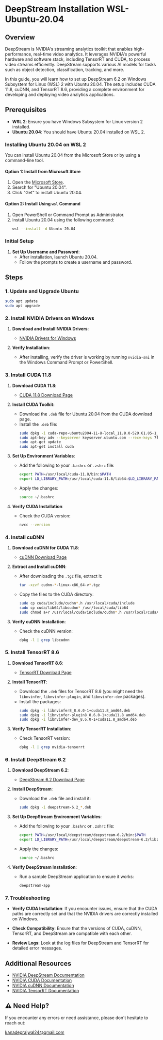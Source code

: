 # DeepStream Installation WSL-Ubuntu-20.04

## Overview

DeepStream is NVIDIA's streaming analytics toolkit that enables high-performance, real-time video analytics. It leverages NVIDIA's powerful hardware and software stack, including TensorRT and CUDA, to process video streams efficiently. DeepStream supports various AI models for tasks such as object detection, classification, tracking, and more.

In this guide, you will learn how to set up DeepStream 6.2 on Windows Subsystem for Linux (WSL) 2 with Ubuntu 20.04. The setup includes CUDA 11.8, cuDNN, and TensorRT 8.6, providing a complete environment for developing and deploying video analytics applications.

## Prerequisites

- **WSL 2**: Ensure you have Windows Subsystem for Linux version 2 installed.
- **Ubuntu 20.04**: You should have Ubuntu 20.04 installed on WSL 2.

### Installing Ubuntu 20.04 on WSL 2

You can install Ubuntu 20.04 from the Microsoft Store or by using a command-line tool.

#### Option 1: Install from Microsoft Store

1. Open the [Microsoft Store](https://www.microsoft.com/store/productId/9N9TNGVNDL3Q).
2. Search for "Ubuntu 20.04".
3. Click "Get" to install Ubuntu 20.04.

#### Option 2: Install Using `wsl` Command

1. Open PowerShell or Command Prompt as Administrator.
2. Install Ubuntu 20.04 using the following command:
   ```bash
   wsl --install -d Ubuntu-20.04
   ```

### Initial Setup

1. **Set Up Username and Password**:
   - After installation, launch Ubuntu 20.04.
   - Follow the prompts to create a username and password.

## Steps

### 1. Update and Upgrade Ubuntu

```bash
sudo apt update
sudo apt upgrade
```

### 2. Install NVIDIA Drivers on Windows

1. **Download and Install NVIDIA Drivers**: 
   - [NVIDIA Drivers for Windows](https://www.nvidia.com/Download/index.aspx)

2. **Verify Installation**:
   - After installing, verify the driver is working by running `nvidia-smi` in the Windows Command Prompt or PowerShell.

### 3. Install CUDA 11.8

1. **Download CUDA 11.8**:
   - [CUDA 11.8 Download Page](https://developer.nvidia.com/cuda-11-8-0-download-archive)

2. **Install CUDA Toolkit**:
   - Download the `.deb` file for Ubuntu 20.04 from the CUDA download page.
   - Install the `.deb` file:
     ```bash
     sudo dpkg -i cuda-repo-ubuntu2004-11-8-local_11.8.0-520.61.05-1_amd64.deb
     sudo apt-key adv --keyserver keyserver.ubuntu.com --recv-keys 7fa2af80
     sudo apt-get update
     sudo apt-get install cuda
     ```

3. **Set Up Environment Variables**:
   - Add the following to your `.bashrc` or `.zshrc` file:
     ```bash
     export PATH=/usr/local/cuda-11.8/bin:$PATH
     export LD_LIBRARY_PATH=/usr/local/cuda-11.8/lib64:$LD_LIBRARY_PATH
     ```

   - Apply the changes:
     ```bash
     source ~/.bashrc
     ```

4. **Verify CUDA Installation**:
   - Check the CUDA version:
     ```bash
     nvcc --version
     ```

### 4. Install cuDNN

1. **Download cuDNN for CUDA 11.8**:
   - [cuDNN Download Page](https://developer.nvidia.com/rdp/cudnn-download)

2. **Extract and Install cuDNN**:
   - After downloading the `.tgz` file, extract it:
     ```bash
     tar -xzvf cudnn-*-linux-x86_64-v*.tgz
     ```

   - Copy the files to the CUDA directory:
     ```bash
     sudo cp cuda/include/cudnn*.h /usr/local/cuda/include
     sudo cp cuda/lib64/libcudnn* /usr/local/cuda/lib64
     sudo chmod a+r /usr/local/cuda/include/cudnn*.h /usr/local/cuda/lib64/libcudnn*
     ```

3. **Verify cuDNN Installation**:
   - Check the cuDNN version:
     ```bash
     dpkg -l | grep libcudnn
     ```

### 5. Install TensorRT 8.6

1. **Download TensorRT 8.6**:
   - [TensorRT Download Page](https://developer.nvidia.com/nvidia-tensorrt-download)

2. **Install TensorRT**:
   - Download the `.deb` files for TensorRT 8.6 (you might need the `libnvinfer`, `libnvinfer-plugin`, and `libnvinfer-dev` packages).
   - Install the packages:
     ```bash
     sudo dpkg -i libnvinfer8_8.6.0-1+cuda11.8_amd64.deb
     sudo dpkg -i libnvinfer-plugin8_8.6.0-1+cuda11.8_amd64.deb
     sudo dpkg -i libnvinfer-dev_8.6.0-1+cuda11.8_amd64.deb
     ```

3. **Verify TensorRT Installation**:
   - Check TensorRT version:
     ```bash
     dpkg -l | grep nvidia-tensorrt
     ```

### 6. Install DeepStream 6.2

1. **Download DeepStream 6.2**:
   - [DeepStream 6.2 Download Page](https://developer.nvidia.com/deepstream-sdk-download)

2. **Install DeepStream**:
   - Download the `.deb` file and install it:
     ```bash
     sudo dpkg -i deepstream-6.2_*.deb
     ```

3. **Set Up DeepStream Environment Variables**:
   - Add the following to your `.bashrc` or `.zshrc` file:
     ```bash
     export PATH=/usr/local/deepstream/deepstream-6.2/bin:$PATH
     export LD_LIBRARY_PATH=/usr/local/deepstream/deepstream-6.2/lib:$LD_LIBRARY_PATH
     ```

   - Apply the changes:
     ```bash
     source ~/.bashrc
     ```

4. **Verify DeepStream Installation**:
   - Run a sample DeepStream application to ensure it works:
     ```bash
     deepstream-app
     ```

### 7. Troubleshooting

- **Verify CUDA Installation**:
  If you encounter issues, ensure that the CUDA paths are correctly set and that the NVIDIA drivers are correctly installed on Windows.

- **Check Compatibility**:
  Ensure that the versions of CUDA, cuDNN, TensorRT, and DeepStream are compatible with each other.

- **Review Logs**:
  Look at the log files for DeepStream and TensorRT for detailed error messages.

## Additional Resources

- [NVIDIA DeepStream Documentation](https://docs.nvidia.com/metropolis/deepstream/dev-guide/)
- [NVIDIA CUDA Documentation](https://docs.nvidia.com/cuda/)
- [NVIDIA cuDNN Documentation](https://docs.nvidia.com/deeplearning/cudnn/)
- [NVIDIA TensorRT Documentation](https://docs.nvidia.com/deeplearning/tensorrt/)


<html>
<body>
    <div class="container">
        <h2><span class="emoji">⚠️</span> Need Help?</h2>
        <p>If you encounter any errors or need assistance, please don't hesitate to reach out:</p>
        <p><a href="mailto:kanadeprajwal24@gmail.com" class="email">kanadeprajwal24@gmail.com</a></p>
    </div>
</body>
</html>
